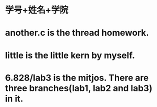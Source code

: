 学号+姓名+学院
====================================
another.c is the thread homework.
====================================
little is the little kern by myself.
====================================
6.828/lab3 is the mitjos. There are three branches(lab1, lab2 and lab3) in it.
====================================
